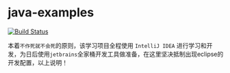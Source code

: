 # java-examples

[![Build Status](https://secure.travis-ci.org/HuangRongjun/java-examples.png)](https://travis-ci.org/HuangRongjun/java-examples)

本着`不作死就不会死`的原则，该学习项目全程使用 `IntelliJ IDEA` 进行学习和开发，为日后使用`jetbrains`全家桶开发工具做准备，在这里坚决抵制出现eclipse的开发配置，以上说明！
